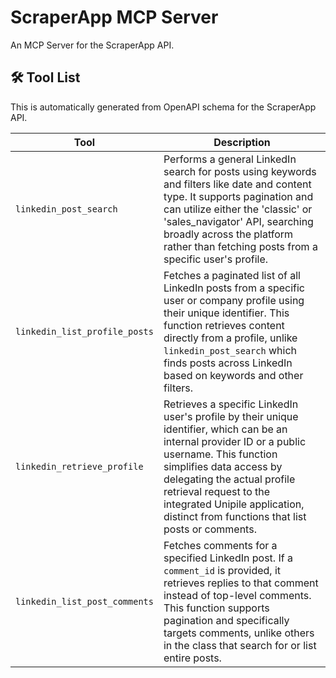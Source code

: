 # ScraperApp MCP Server

An MCP Server for the ScraperApp API.

## 🛠️ Tool List

This is automatically generated from OpenAPI schema for the ScraperApp API.


| Tool | Description |
|------|-------------|
| `linkedin_post_search` | Performs a general LinkedIn search for posts using keywords and filters like date and content type. It supports pagination and can utilize either the 'classic' or 'sales_navigator' API, searching broadly across the platform rather than fetching posts from a specific user's profile. |
| `linkedin_list_profile_posts` | Fetches a paginated list of all LinkedIn posts from a specific user or company profile using their unique identifier. This function retrieves content directly from a profile, unlike `linkedin_post_search` which finds posts across LinkedIn based on keywords and other filters. |
| `linkedin_retrieve_profile` | Retrieves a specific LinkedIn user's profile by their unique identifier, which can be an internal provider ID or a public username. This function simplifies data access by delegating the actual profile retrieval request to the integrated Unipile application, distinct from functions that list posts or comments. |
| `linkedin_list_post_comments` | Fetches comments for a specified LinkedIn post. If a `comment_id` is provided, it retrieves replies to that comment instead of top-level comments. This function supports pagination and specifically targets comments, unlike others in the class that search for or list entire posts. |
